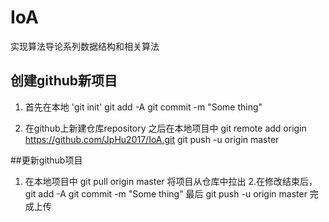 # IoA
实现算法导论系列数据结构和相关算法

## 创建github新项目
1. 首先在本地
'git init'
git add -A 
git commit -m "Some thing"

2. 在github上新建仓库repository
之后在本地项目中
git remote add origin https://github.com/JpHu2017/IoA.git
git push -u origin master

##更新github项目
1. 在本地项目中
git pull origin master
将项目从仓库中拉出
2.在修改结束后，
git add -A
git commit -m "Some thing"
最后
git push -u origin master
完成上传
